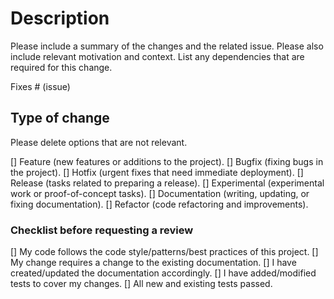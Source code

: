 # Description

Please include a summary of the changes and the related issue. Please also include relevant motivation and context. List any dependencies that are required for this change.

Fixes # (issue)

## Type of change

Please delete options that are not relevant.

[] Feature       (new features or additions to the project).
[] Bugfix        (fixing bugs in the project).
[] Hotfix        (urgent fixes that need immediate deployment).
[] Release       (tasks related to preparing a release).
[] Experimental  (experimental work or proof-of-concept tasks).
[] Documentation (writing, updating, or fixing documentation).
[] Refactor      (code refactoring and improvements).

### Checklist before requesting a review

[] My code follows the code style/patterns/best practices of this project.
[] My change requires a change to the existing documentation.
[] I have created/updated the documentation accordingly.
[] I have added/modified tests to cover my changes.
[] All new and existing tests passed.
